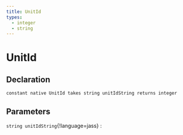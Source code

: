 ```yaml
---
title: UnitId
types:
  - integer
  - string
---
```


# UnitId

## Declaration

```jass
constant native UnitId takes string unitIdString returns integer
```

## Parameters
`string unitIdString`{!language=jass}
: 
